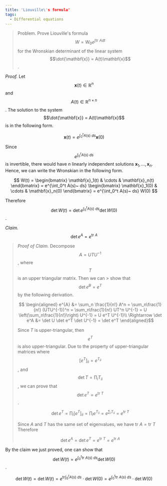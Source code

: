 ```yaml
---
title: 'Liouville\'s formula'
tags:
  - Differential equations
---
```

> Problem. Prove Liouville\'s formula $$W=W_0 e^{\int \mathrm{tr}~ A dt}$$ for the Wronskian determinant of the linear system $$\dot{\mathbf{x}} = A(t)\mathbf{x}$$.

*Proof.* Let $$\mathbf{x}(t)\in\mathbb{R}^n$$ and $$A(t)\in\mathbb{R}^{n\times n}$$. The solution to the system $$\dot{\mathbf{x}} = A(t)\mathbf{x}$$ is in the following form.

$$
\mathbf{x}(t) = e^{\int_0^t A(s)~ ds}\mathbf{x}(0)
$$

Since $$e^{\int_0^t A(s)~ ds}$$ is invertible, there would have $n$ linearly independent solutions $\mathbf{x}_1,\dots,\mathbf{x}_n$. Hence, we can write the Wronskian in the following form.

$$
W(t) = \begin{bmatrix}
    \mathbf{x}_1(t) & \cdots & \mathbf{x}_n(t)
\end{bmatrix} = 
e^{\int_0^t A(s)~ ds}
\begin{bmatrix}
    \mathbf{x}_1(0) & \cdots & \mathbf{x}_n(0)
\end{bmatrix} = 
e^{\int_0^t A(s)~ ds} W(0)
$$

Therefore $$\det W(t) = \det e^{\int_0^t A(s)~ ds}\det W(0)$$.

*Claim.* $$\det e^A = e^{\mathrm{tr}~ A}$$

> *Proof of Claim.* Decompose $$A=UTU^{-1}$$, where $$T$$ is an upper triangular matrix. Then we can > show that $$\det e^{B}=e^{T}$$ by the following derivation.
> 
> $$
\begin{aligned}
e^{A} &= \sum_n \frac{1}{n!} A^n
= \sum_n\frac{1}{n!} (UTU^{-1})^n
= \sum_n\frac{1}{n!} UT^n U^{-1}
= U \left(\sum_n\frac{1}{n!}\right) U^{-1}
= U e^T U^{-1}\\
\Rightarrow \det e^A &= \det U \det e^T \det U^{-1} = \det e^T    
\end{aligned}$$
> 
> Since $T$ is upper-triangular, then $$e^T$$ is also upper-triangular. Due to the property of upper-triangular matrices where $$[e^T]_{ii} = e^{T_{ii}}$$, and $$\det T = \prod_i T_ {ii}$$, we can prove that $$\det e^T = e^{\mathrm{tr}~ T}$$.
> 
> $$
\det e^T = \prod_i [e^T]_{ii} = \prod_i e^{T_{ii}} = e^{\sum_i T_{ii}} = e^{\mathrm{tr}~ T}$$
> 
> Since $A$ and $T$ has the same set of eigenvalues, we have $\mathrm{tr}~ A=\mathrm{tr}~ T$ Therefore 
> 
> $$
\det e^A = \det e^T = e^{\mathrm{tr}~ T} = e^{\mathrm{tr}~ A}$$

By the claim we just proved, one can show that $$\det W(t) = e^{\int_0^t \mathrm{tr}~ A(s)~ ds}\det W(0)$$.

$$
\det W(t) = \det W(t) =  e^{\mathrm{tr}\int_0^t A(s)~ ds} \cdot \det W(0)
=  e^{\int_0^t \mathrm{tr}~ A(s)~ ds} \cdot \det W(0)
$$

